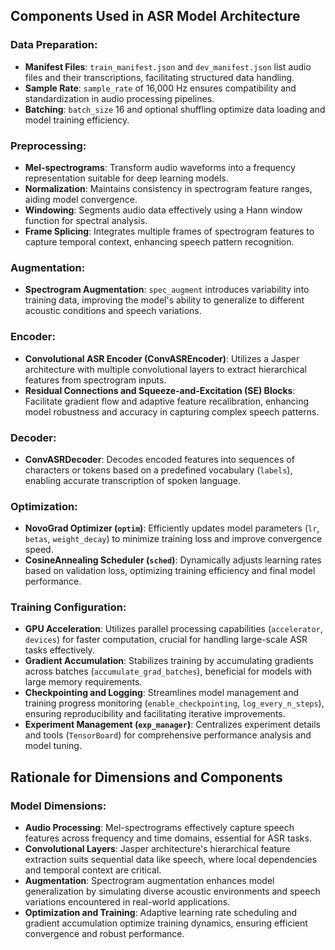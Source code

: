 ## Components Used in ASR Model Architecture

### Data Preparation:

- **Manifest Files**: `train_manifest.json` and `dev_manifest.json` list audio files and their transcriptions, facilitating structured data handling.
- **Sample Rate**: `sample_rate` of 16,000 Hz ensures compatibility and standardization in audio processing pipelines.
- **Batching**: `batch_size` 16 and optional shuffling optimize data loading and model training efficiency.

### Preprocessing:

- **Mel-spectrograms**: Transform audio waveforms into a frequency representation suitable for deep learning models.
- **Normalization**: Maintains consistency in spectrogram feature ranges, aiding model convergence.
- **Windowing**: Segments audio data effectively using a Hann window function for spectral analysis.
- **Frame Splicing**: Integrates multiple frames of spectrogram features to capture temporal context, enhancing speech pattern recognition.

### Augmentation:

- **Spectrogram Augmentation**: `spec_augment` introduces variability into training data, improving the model's ability to generalize to different acoustic conditions and speech variations.

### Encoder:

- **Convolutional ASR Encoder (ConvASREncoder)**: Utilizes a Jasper architecture with multiple convolutional layers to extract hierarchical features from spectrogram inputs.
- **Residual Connections and Squeeze-and-Excitation (SE) Blocks**: Facilitate gradient flow and adaptive feature recalibration, enhancing model robustness and accuracy in capturing complex speech patterns.

### Decoder:

- **ConvASRDecoder**: Decodes encoded features into sequences of characters or tokens based on a predefined vocabulary (`labels`), enabling accurate transcription of spoken language.

### Optimization:

- **NovoGrad Optimizer (`optim`)**: Efficiently updates model parameters (`lr`, `betas`, `weight_decay`) to minimize training loss and improve convergence speed.
- **CosineAnnealing Scheduler (`sched`)**: Dynamically adjusts learning rates based on validation loss, optimizing training efficiency and final model performance.

### Training Configuration:

- **GPU Acceleration**: Utilizes parallel processing capabilities (`accelerator`, `devices`) for faster computation, crucial for handling large-scale ASR tasks effectively.
- **Gradient Accumulation**: Stabilizes training by accumulating gradients across batches (`accumulate_grad_batches`), beneficial for models with large memory requirements.
- **Checkpointing and Logging**: Streamlines model management and training progress monitoring (`enable_checkpointing`, `log_every_n_steps`), ensuring reproducibility and facilitating iterative improvements.
- **Experiment Management (`exp_manager`)**: Centralizes experiment details and tools (`TensorBoard`) for comprehensive performance analysis and model tuning.

## Rationale for Dimensions and Components

### Model Dimensions:

- **Audio Processing**: Mel-spectrograms effectively capture speech features across frequency and time domains, essential for ASR tasks.
- **Convolutional Layers**: Jasper architecture's hierarchical feature extraction suits sequential data like speech, where local dependencies and temporal context are critical.
- **Augmentation**: Spectrogram augmentation enhances model generalization by simulating diverse acoustic environments and speech variations encountered in real-world applications.
- **Optimization and Training**: Adaptive learning rate scheduling and gradient accumulation optimize training dynamics, ensuring efficient convergence and robust performance.


